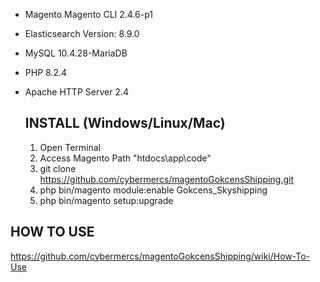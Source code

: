 - Magento Magento CLI 2.4.6-p1
- Elasticsearch Version: 8.9.0
- MySQL 10.4.28-MariaDB
- PHP 8.2.4
- Apache HTTP Server 2.4

  INSTALL (Windows/Linux/Mac)
  ---------------------------------------------------
  1) Open Terminal
  2) Access Magento Path "htdocs\app\code"
  3) git clone https://github.com/cybermercs/magentoGokcensShipping.git
  4) php bin/magento module:enable Gokcens_Skyshipping
  5) php bin/magento setup:upgrade

  
 HOW TO USE
 ---------------------------------------------------
 https://github.com/cybermercs/magentoGokcensShipping/wiki/How-To-Use

